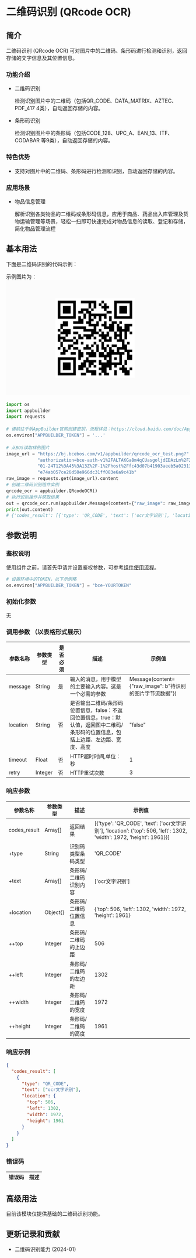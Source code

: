 # 二维码识别 (QRcode OCR) 

## 简介
二维码识别 (QRcode OCR) 可对图片中的二维码、条形码进行检测和识别，返回存储的文字信息及其位置信息。


### 功能介绍
* 二维码识别

    检测识别图片中的二维码（包括QR_CODE、DATA_MATRIX、AZTEC、PDF_417 4类），自动返回存储的内容。
* 条形码识别

    检测识别图片中的条形码（包括CODE_128、UPC_A、EAN_13、ITF、CODABAR 等9类），自动返回存储的内容。
### 特色优势
* 支持对图片中的二维码、条形码进行检测和识别，自动返回存储的内容。

### 应用场景
* 物品信息管理

    解析识别各类物品的二维码或条形码信息，应用于商品、药品出入库管理及货物运输管理等场景，轻松一扫即可快速完成对物品信息的读取、登记和存储，简化物品管理流程
## 基本用法

下面是二维码识别的代码示例：

示例图片为：
![示例图片](./image/qrcode_ocr_test.png)

```python
import os
import appbuilder
import requests

# 请前往千帆AppBuilder官网创建密钥，流程详见：https://cloud.baidu.com/doc/AppBuilder/s/Olq6grrt6#1%E3%80%81%E5%88%9B%E5%BB%BA%E5%AF%86%E9%92%A5
os.environ["APPBUILDER_TOKEN"] = '...'

# 从BOS读取样例图片
image_url = "https://bj.bcebos.com/v1/appbuilder/qrcode_ocr_test.png?" \
            "authorization=bce-auth-v1%2FALTAKGa8m4qCUasgoljdEDAzLm%2F2024-" \
            "01-24T12%3A45%3A13Z%2F-1%2Fhost%2Ffc43d07b41903aeeb5a023131ba6" \
            "e74ab057ce26d50e966dc31ff083e6a9c41b"
raw_image = requests.get(image_url).content
# 创建二维码识别组件实例
qrcode_ocr = appbuilder.QRcodeOCR()
# 执行识别操作并获取结果
out = qrcode_ocr.run(appbuilder.Message(content={"raw_image": raw_image}), location="true")
print(out.content)
# {'codes_result': [{'type': 'QR_CODE', 'text': ['ocr文字识别'], 'location': {'top': 506, 'left': 1302, 'width': 1972, 'height': 1961}}]}
```


## 参数说明

### 鉴权说明
使用组件之前，请首先申请并设置鉴权参数，可参考[组件使用流程](https://cloud.baidu.com/doc/AppBuilder/s/Olq6grrt6#1%E3%80%81%E5%88%9B%E5%BB%BA%E5%AF%86%E9%92%A5)。
```python
# 设置环境中的TOKEN，以下示例略
os.environ["APPBUILDER_TOKEN"] = "bce-YOURTOKEN"
```

### 初始化参数
无

### 调用参数 （以表格形式展示）
| 参数名称     | 参数类型    | 是否必须 | 描述                                                                      | 示例值                                            |
|----------|---------|------|-------------------------------------------------------------------------|------------------------------------------------|
| message  | String  | 是    | 输入的消息，用于模型的主要输入内容。这是一个必需的参数                                             | Message(content={"raw_image": b"待识别的图片字节流数据"}) |
| location | String  | 否    | 是否输出二维码/条形码位置信息，false：不返回位置信息，true：默认值，返回图中二维码/条形码的位置信息，包括上边距、左边距、宽度、高度 | "false"                                        |
|timeout| Float   | 否    | HTTP超时时间,单位：秒               |1||
| retry    | Integer | 否    | HTTP重试次数                                                                | 3                                              |

### 响应参数
| 参数名称         | 参数类型     | 描述          | 示例值                                                                                                               |
|--------------|----------|-------------|-------------------------------------------------------------------------------------------------------------------|
| codes_result | Array[]  | 返回结果        | [{'type': 'QR_CODE', 'text': ['ocr文字识别'], 'location': {'top': 506, 'left': 1302, 'width': 1972, 'height': 1961}}] |
| +type        | String   | 识别码类型条码类型   | 'QR_CODE'                                                                                                         |
| +text        | Array[]  | 条形码/二维码识别内容 | ['ocr文字识别']                                                                                                       |
| +location    | Object{} | 条形码/二维码位置信息 | {'top': 506, 'left': 1302, 'width': 1972, 'height': 1961}                                                         |
| ++top	       | Integer  | 条形码/二维码的上边距 | 506                                                                                                               |
| ++left       | Integer  | 条形码/二维码的左边距 | 1302                                                                                                              |
| ++width	     | Integer  | 条形码/二维码的宽度  | 1972                                                                                                              |
| ++height     | Integer  | 条形码/二维码的高度  | 1961                                                                                                              |


### 响应示例
```json
{
  "codes_result": [
    {
      "type": "QR_CODE",
      "text": ["ocr文字识别"],
      "location": {
        "top": 506,
        "left": 1302,
        "width": 1972,
        "height": 1961
      }
    }
  ]
}
```
### 错误码
| 错误码 | 描述 |
|-----|----|

## 高级用法

目前该模块仅提供基础的二维码识别功能。


## 更新记录和贡献
* 二维码识别能力 (2024-01)